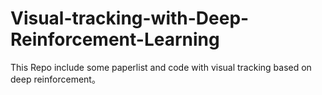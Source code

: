 # Visual-tracking-with-Deep-Reinforcement-Learning
This Repo include some paperlist and code with visual tracking based on deep reinforcement。
